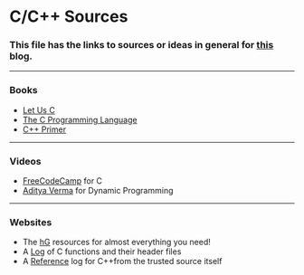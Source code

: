 # C/C++ Sources

### This file has the links to sources or ideas in general for [this](https://dev.to/srijansriv/towards-c-and-c-meo) blog.

---

### Books

* [Let Us C](https://1lib.in/book/6078087/468359)
* [The C Programming Language](https://1lib.in/book/633119/db5c78)
* [C++ Primer](https://1lib.in/book/1313328/50b0c1)

---

### Videos

* [FreeCodeCamp](https://www.youtube.com/watch?v=KJgsSFOSQv0) for C
* [Aditya Verma](https://www.youtube.com/playlist?list=PL_z_8CaSLPWekqhdCPmFohncHwz8TY2Go) for Dynamic Programming

---

### Websites

* The [hG](https://github.com/houseofgeeks/hg_store/blob/master/Introduction%20to%20ACM%20ICPC%20Webinar%20(19th%20September%202020)/Resources.md) resources for almost everything you need!
* A [Log](https://www.ibm.com/docs/en/i/7.4?topic=extensions-standard-c-library-functions-table-by-name) of C functions and their header files
* A [Reference](https://www.cplusplus.com/reference/) log for C++from the trusted source itself
